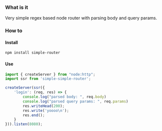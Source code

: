 ### What is it
Very simple regex based node router with parsing body and query params.
### How to 
#### Install
```bash
npm install simple-router
```
#### Use
```javascript
import { createServer } from "node:http";
import ssr from 'simple-simple-router';

createServer(ssr({
    'login': (req, res) => {
        console.log("parsed body: ", req.body)
        console.log("parsed query params: ", req.params)
        res.writeHead(200);
        res.write('yoooo\n');
        res.end();
    }
})).listen(8080);
```

